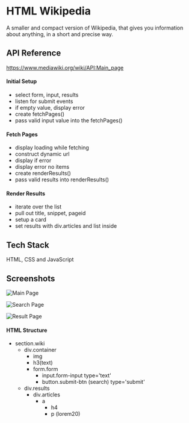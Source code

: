 # HTML Wikipedia

A smaller and compact version of Wikipedia, that gives you information about anything, in a short and precise way.


## API Reference

https://www.mediawiki.org/wiki/API:Main_page

#### Initial Setup

- select form, input, results
- listen for submit events
- if empty value, display error
- create fetchPages()
- pass valid input value into the fetchPages()

#### Fetch Pages

- display loading while fetching
- construct dynamic url
- display if error
- display error no items
- create renderResults()
- pass valid results into renderResults()

#### Render Results

- iterate over the list
- pull out title, snippet, pageid
- setup a card
- set results with div.articles and list inside

## Tech Stack

HTML, CSS and JavaScript


## Screenshots

![Main Page](<Main Page-1.jpg>)

![Search Page](<Search Page-1.jpg>)

![Result Page](<Result Page-1.jpg>)

#### HTML Structure

- section.wiki
  - div.container
    - img
    - h3(text)
    - form.form
      - input.form-input type='text'
      - button.submit-btn (search) type='submit'
  - div.results
    - div.articles
      - a
        - h4
        - p (lorem20)
